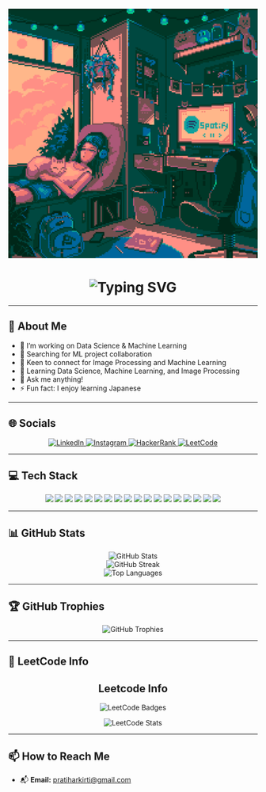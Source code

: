 
<!-- Masterhead Animation -->
<p align="center">
  <img src="1.gif" alt="MasterHead" />
</p>

<h1 align="center">
  <img src="https://readme-typing-svg.herokuapp.com/?font=Righteous&size=35&center=true&vCenter=true&width=500&height=70&duration=4000&lines=Hi+There!+👋;+I'm+Kirti+Pratihar!;" alt="Typing SVG" />
</h1>

---

## 💫 About Me

- 🔭 I’m working on Data Science & Machine Learning
- 👯 Searching for ML project collaboration
- 🤝 Keen to connect for Image Processing and Machine Learning
- 🌱 Learning Data Science, Machine Learning, and Image Processing
- 💬 Ask me anything!
- ⚡ Fun fact: I enjoy learning Japanese

---

## 🌐 Socials

<p align="center">
  <a href="https://linkedin.com/in/kirti-pratihar-426072279" target="_blank">
    <img src="https://img.shields.io/badge/LinkedIn-%230077B5.svg?logo=linkedin&logoColor=white" alt="LinkedIn" height="30" />
  </a>
  <a href="https://www.instagram.com/its_kirtip_03?igsh=MXF5eHJ3ZjJ5NGw5aQ==" target="_blank">
    <img src="https://img.shields.io/badge/Instagram-%23E4405F.svg?logo=instagram&logoColor=white" alt="Instagram" height="30"/>
  </a>
  <a href="https://www.hackerrank.com/profile/kirtipratihar03" target="_blank">
    <img src="https://img.shields.io/badge/HackerRank-%232EC866.svg?logo=HackerRank&logoColor=white" alt="HackerRank" height="30"/>
  </a>
  <a href="https://leetcode.com/Kirti03/" target="_blank">
    <img src="https://img.shields.io/badge/LeetCode-%23FFA116.svg?logo=LeetCode&logoColor=white" alt="LeetCode" height="30"/>
  </a>
</p>

---

## 💻 Tech Stack

<div align="center">
  <img src="https://img.shields.io/badge/c++-%2300599C.svg?style=for-the-badge&logo=c%2B%2B&logoColor=white"/>
  <img src="https://img.shields.io/badge/Java-%23ED8B00.svg?style=for-the-badge&logo=java&logoColor=white"/>
  <img src="https://img.shields.io/badge/python-3670A0?style=for-the-badge&logo=python&logoColor=ffdd54" />
  <img src="https://img.shields.io/badge/github%20pages-121013?style=for-the-badge&logo=github&logoColor=white"/>
  <img src="https://img.shields.io/badge/opencv-%23white.svg?style=for-the-badge&logo=opencv&logoColor=white"/>
  <img src="https://img.shields.io/badge/Canva-%2300C4CC.svg?style=for-the-badge&logo=Canva&logoColor=white"/>
  <img src="https://img.shields.io/badge/Keras-%23D00000.svg?style=for-the-badge&logo=Keras&logoColor=white"/>
  <img src="https://img.shields.io/badge/Matplotlib-%23ffffff.svg?style=for-the-badge&logo=Matplotlib&logoColor=black"/>
  <img src="https://img.shields.io/badge/mlflow-%23d9ead3.svg?style=for-the-badge&logo=numpy&logoColor=blue"/>
  <img src="https://img.shields.io/badge/numpy-%23013243.svg?style=for-the-badge&logo=numpy&logoColor=white"/>
  <img src="https://img.shields.io/badge/TensorFlow-%23FF6F00.svg?style=for-the-badge&logo=TensorFlow&logoColor=white"/>
  <img src="https://img.shields.io/badge/pandas-%23150458.svg?style=for-the-badge&logo=pandas&logoColor=white"/>
  <img src="https://img.shields.io/badge/Plotly-%233F4F75.svg?style=for-the-badge&logo=plotly&logoColor=white"/>
  <img src="https://img.shields.io/badge/PyTorch-%23EE4C2C.svg?style=for-the-badge&logo=PyTorch&logoColor=white"/>
  <img src="https://img.shields.io/badge/scikit--learn-%23F7931E.svg?style=for-the-badge&logo=scikit-learn&logoColor=white"/>
  <img src="https://img.shields.io/badge/SciPy-%230C55A5.svg?style=for-the-badge&logo=scipy&logoColor=%white"/>
  <img src="https://img.shields.io/badge/HTML-%23E34F26.svg?style=for-the-badge&logo=html5&logoColor=white"/>
  <img src="https://img.shields.io/badge/CSS-%231572B6.svg?style=for-the-badge&logo=css3&logoColor=white"/>
</div>

---

## 📊 GitHub Stats

<p align="center">
  <img src="https://github-readme-stats.vercel.app/api?username=KirtiPratihar&theme=dark&hide_border=false&include_all_commits=false&count_private=false" alt="GitHub Stats" /><br>
  <img src="https://github-readme-streak-stats.herokuapp.com/?user=KirtiPratihar&theme=dark&hide_border=false" alt="GitHub Streak"/><br>
  <img src="https://github-readme-stats.vercel.app/api/top-langs/?username=KirtiPratihar&theme=dark&hide_border=false&include_all_commits=false&count_private=false&layout=compact" alt="Top Languages"/>
</p>

---

## 🏆 GitHub Trophies

<p align="center">
  <img src="https://github-profile-trophy.vercel.app/?username=KirtiPratihar&theme=radicall&no-frame=false&no-bg=false&margin-w=4" alt="GitHub Trophies"/>
</p>

---

## 🚀 LeetCode Info
<h2 align="center">Leetcode Info</h2>
<p align="center">
  <img src="https://leetcode-badge-showcase.vercel.app/api?username=Kirti03" alt="LeetCode Badges" />
</p>
<p align="center">
  <img src="https://leetcard.jacoblin.cool/kirti03?theme=dark&font=Nunito&ext=heatmap&width=600&height=300&animation=true" alt="LeetCode Stats" />
</p>

---

## 📫 How to Reach Me

- 📬 **Email:** pratiharkirti@gmail.com

<!-- Proudly created with GPRM ( https://gprm.itsvg.in ) --> 
